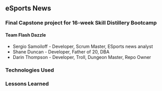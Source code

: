 ## eSports News

### Final Capstone project for 16-week Skill Distillery Bootcamp

#### Team Flash Dazzle
* Sergio Samoiloff - Developer, Scrum Master, ESports news analyst
* Shane Duncan - Developer, Father of 20, DBA
* Darin Thompson - Developer, Troll, Dungeon Master, Repo Owner

### Technologies Used

### Lessons Learned


